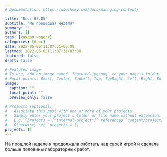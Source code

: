```yaml
---
# Documentation: https://wowchemy.com/docs/managing-content/

title: "Блог 05.05"
subtitle: "Мы прошедшая неделя"
summary: ""
authors: []
tags: [каждая неделя]
categories: [блог]
date: 2022-05-05T11:07:31+03:00
lastmod: 2022-05-05T11:07:31+03:00
featured: false
draft: false

# Featured image
# To use, add an image named `featured.jpg/png` to your page's folder.
# Focal points: Smart, Center, TopLeft, Top, TopRight, Left, Right, BottomLeft, Bottom, BottomRight.
image:
  caption: ""
  focal_point: ""
  preview_only: false

# Projects (optional).
#   Associate this post with one or more of your projects.
#   Simply enter your project's folder or file name without extension.
#   E.g. `projects = ["internal-project"]` references `content/project/deep-learning/index.md`.
#   Otherwise, set `projects = []`.
projects: []
---
```


На прошлой неделе я продолжала работать над своей игрой и сделала больше половины лабораторных работ.

